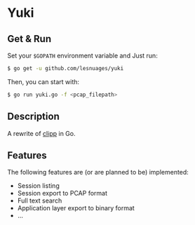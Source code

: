 # Yuki

## Get & Run

Set your `$GOPATH` environment variable and Just run:

```bash
$ go get -u github.com/lesnuages/yuki
```

Then, you can start with:

```bash
$ go run yuki.go -f <pcap_filepath>
```

## Description

A rewrite of [clipp](https://github.com/lesnuages/clipp) in Go.

## Features

The following features are (or are planned to be) implemented:

* Session listing
* Session export to PCAP format
* Full text search
* Application layer export to binary format
* ...
